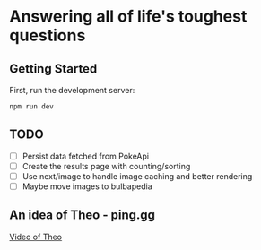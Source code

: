 # Answering all of life's toughest questions

## Getting Started

First, run the development server:

```bash
npm run dev
```

## TODO

- [ ] Persist data fetched from PokeApi
- [ ] Create the results page with counting/sorting
- [ ] Use next/image to handle image caching and better rendering
- [ ] Maybe move images to bulbapedia

## An idea of Theo - ping.gg

[Video of Theo](https://www.youtube.com/watch?v=PKy2lYEnhgs)
